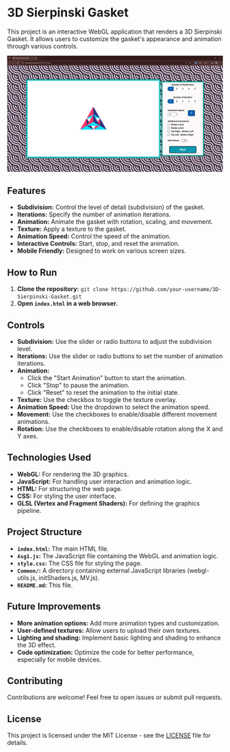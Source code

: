 # 3D Sierpinski Gasket

This project is an interactive WebGL application that renders a 3D Sierpinski Gasket. It allows users to customize the gasket's appearance and animation through various controls.

![alt text](images/image.png)

## Features

- **Subdivision:** Control the level of detail (subdivision) of the gasket.
- **Iterations:** Specify the number of animation iterations.
- **Animation:**  Animate the gasket with rotation, scaling, and movement.
- **Texture:** Apply a texture to the gasket.
- **Animation Speed:** Control the speed of the animation.
- **Interactive Controls:**  Start, stop, and reset the animation.
- **Mobile Friendly:**  Designed to work on various screen sizes.

## How to Run

1. **Clone the repository:** `git clone https://github.com/your-username/3D-Sierpinski-Gasket.git`
2. **Open `index.html` in a web browser.**

## Controls

- **Subdivision:** Use the slider or radio buttons to adjust the subdivision level.
- **Iterations:** Use the slider or radio buttons to set the number of animation iterations.
- **Animation:**
    - Click the "Start Animation" button to start the animation.
    - Click "Stop" to pause the animation.
    - Click "Reset" to reset the animation to the initial state.
- **Texture:** Use the checkbox to toggle the texture overlay.
- **Animation Speed:** Use the dropdown to select the animation speed.
- **Movement:** Use the checkboxes to enable/disable different movement animations.
- **Rotation:** Use the checkboxes to enable/disable rotation along the X and Y axes.

## Technologies Used

- **WebGL:**  For rendering the 3D graphics.
- **JavaScript:** For handling user interaction and animation logic.
- **HTML:** For structuring the web page.
- **CSS:** For styling the user interface.
- **GLSL (Vertex and Fragment Shaders):** For defining the graphics pipeline.

## Project Structure

- **`index.html`:**  The main HTML file.
- **`Asg1.js`:** The JavaScript file containing the WebGL and animation logic.
- **`style.css`:** The CSS file for styling the page.
- **`Common/`:** A directory containing external JavaScript libraries (webgl-utils.js, initShaders.js, MV.js).
- **`README.md`:** This file.

## Future Improvements

- **More animation options:** Add more animation types and customization.
- **User-defined textures:** Allow users to upload their own textures.
- **Lighting and shading:** Implement basic lighting and shading to enhance the 3D effect.
- **Code optimization:** Optimize the code for better performance, especially for mobile devices.

## Contributing

Contributions are welcome! Feel free to open issues or submit pull requests.

## License

This project is licensed under the MIT License - see the [LICENSE](LICENSE) file for details.